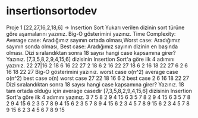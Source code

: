 # insertionsortodev
Proje 1
[22,27,16,2,18,6] -> Insertion Sort
Yukarı verilen dizinin sort türüne göre aşamalarını yazınız.
Big-O gösterimini yazınız.
Time Complexity: Average case: Aradığımız sayının ortada olması,Worst case: Aradığımız sayının sonda olması, Best case: Aradığımız sayının dizinin en başında olması.
Dizi sıralandıktan sonra 18 sayısı hangi case kapsamına girer? Yazınız.
[7,3,5,8,2,9,4,15,6] dizisinin Insertion Sort'a göre ilk 4 adımını yazınız.
22 27|16 2 18 6
16 22 27 2 18 6 
2 16 22 27 18 6
2 16 18 22 27 6
2 6 16 18 22 27
 Big-O gösterimini yazınız.
 worst case o(n^2)
 average case o(n^2)
 best case o(n)
 worst case  27 22 18 16 6 2
 best case 2 6 16 18 22 27
 Dizi sıralandıktan sonra 18 sayısı hangi case kapsamına girer? Yazınız.
18 tam ortada olduğu için average casedir
[7,3,5,8,2,9,4,15,6] dizisinin Insertion Sort'a göre ilk 4 adımını yazınız.
3 7 5 8 2 9 4 15 6
3 5 7 8 2 9 4 15 6
3 5 7 8 2 9 4 15 6
2 3 5 7 8 9 4 15 6
2 3 5 7 8 9 4 15 6
2 3 4 5 7 8 9 15 6
2 3 4 5 7 8 9 15 6
2 3 4 5 6 7 8 9 15 





